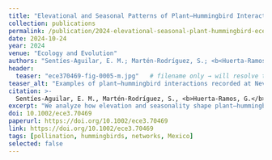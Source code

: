 ```yaml
---
title: "Elevational and Seasonal Patterns of Plant–Hummingbird Interactions in a High Tropical Mountain"
collection: publications
permalink: /publication/2024-elevational-seasonal-plant-hummingbird-ece3/
date: 2024-10-24
year: 2024
venue: "Ecology and Evolution"
authors: "Sentíes-Aguilar, E. M.; Martén-Rodríguez, S.; <b<Huerta-Ramos, G.</b>; Díaz-Infante, S.; López-Segoviano, G.; Aguirre-Jaimes, A.; Quesada-Avendaño, M.; Cortés-Flores, J.; Arizmendi, M. del C."
header:
  teaser: "ece370469-fig-0005-m.jpg"   # filename only → will resolve to /images/ece370469-fig-0005-m.jpg
teaser_alt: "Examples of plant–hummingbird interactions recorded at Nevado de Colima Volcano National Park, México. (Fig. 5, ECE)."
citation: >-
  Sentíes-Aguilar, E. M., Martén-Rodríguez, S., <b>Huerta-Ramos, G.</b>, Díaz-Infante, S., López-Segoviano, G., Aguirre-Jaimes, A., Quesada-Avendaño, M., Cortés-Flores, J., & Arizmendi, M. del C. (2024). Elevational and seasonal patterns of plant–hummingbird interactions in a high tropical mountain. <i>Ecology and Evolution</i>, 14(10), e70469. <a href="https://doi.org/10.1002/ece3.70469" target="_blank" rel="noopener">https://doi.org/10.1002/ece3.70469</a>
excerpt: "We analyze how elevation and seasonality shape plant–hummingbird interaction networks on tropical high-altitude mountain."
doi: 10.1002/ece3.70469
paperurl: https://doi.org/10.1002/ece3.70469
link: https://doi.org/10.1002/ece3.70469
tags: [pollination, hummingbirds, networks, Mexico]
selected: false
---
```

